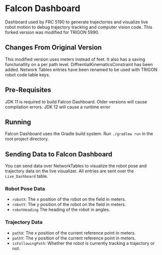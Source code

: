 # Falcon Dashboard
Dashboard used by FRC 5190 to generate trajectories and visualize live robot motion to debug trajectory tracking and computer vision code.
This forked version was modified for TRIGON 5990.

## Changes From Original Version
This modified version uses meters instead of feet.
It also has a saving functunallity on a per path level.
DiffrentialKinematicsConstraint has been added.
Network Tables entries have been renamed to be used with TRIGON robot code table keys.

## Pre-Requisites
JDK 11 is required to build Falcon Dashboard. Older versions will cause compilation errors.
JDK 12 will cause a runtime error

## Running
Falcon Dashboard uses the Gradle build system. Run `./gradlew run` in the root project directory.

## Sending Data to Falcon Dashboard
You can send data over NetworkTables to visualize the robot pose and trajectory data on the live visualizer. All entries are sent over the `Live_Dashboard` table.

### Robot Pose Data
 - `robotX`: The x position of the robot on the field in meters.
 - `robotY`: The y position of the robot on the field in meters.
 - `robotHeading` The heading of the robot in angles.
 
### Trajectory Data
 - `pathX`: The x position of the current reference point in meters.
 - `pathY`: The y position of the current reference point in meters.
 - `isFollowingPath`: Whether the robot is currently tracking a trajectory or not.
 
